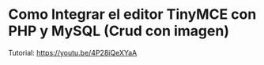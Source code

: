 #  Como Integrar el editor TinyMCE con PHP y MySQL (Crud con imagen) 

Tutorial: https://youtu.be/4P28iQeXYaA 
